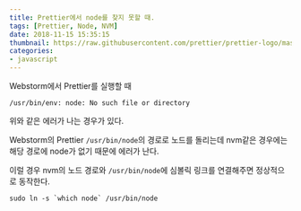 ```yaml
---
title: Prettier에서 node를 찾지 못할 때.
tags: [Prettier, Node, NVM]
date: 2018-11-15 15:35:15
thumbnail: https://raw.githubusercontent.com/prettier/prettier-logo/master/images/prettier-banner-light.png
categories:
- javascript
---
```


Webstorm에서 Prettier를 실행할 때

```
/usr/bin/env: node: No such file or directory
```
<!-- more -->

위와 같은 에러가 나는 경우가 있다.

Webstorm의 Prettier `/usr/bin/node`의 경로로 노드를 돌리는데 nvm같은 경우에는 해당 경로에 node가 없기 때문에 에러가 난다.

이럴 경우 nvm의 노드 경로와 `/usr/bin/node`에 심볼릭 링크를 연결해주면 정상적으로 동작한다.


```shell
sudo ln -s `which node` /usr/bin/node
```
